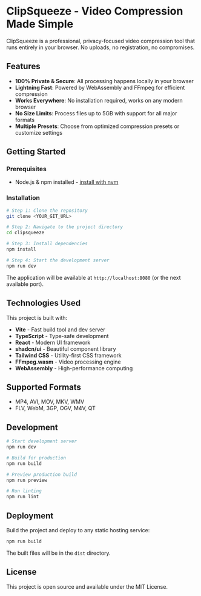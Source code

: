 # ClipSqueeze - Video Compression Made Simple

ClipSqueeze is a professional, privacy-focused video compression tool that runs entirely in your browser. No uploads, no registration, no compromises.

## Features

- **100% Private & Secure**: All processing happens locally in your browser
- **Lightning Fast**: Powered by WebAssembly and FFmpeg for efficient compression
- **Works Everywhere**: No installation required, works on any modern browser
- **No Size Limits**: Process files up to 5GB with support for all major formats
- **Multiple Presets**: Choose from optimized compression presets or customize settings

## Getting Started

### Prerequisites

- Node.js & npm installed - [install with nvm](https://github.com/nvm-sh/nvm#installing-and-updating)

### Installation

```sh
# Step 1: Clone the repository
git clone <YOUR_GIT_URL>

# Step 2: Navigate to the project directory
cd clipsqueeze

# Step 3: Install dependencies
npm install

# Step 4: Start the development server
npm run dev
```

The application will be available at `http://localhost:8080` (or the next available port).

## Technologies Used

This project is built with:

- **Vite** - Fast build tool and dev server
- **TypeScript** - Type-safe development
- **React** - Modern UI framework
- **shadcn/ui** - Beautiful component library
- **Tailwind CSS** - Utility-first CSS framework
- **FFmpeg.wasm** - Video processing engine
- **WebAssembly** - High-performance computing

## Supported Formats

- MP4, AVI, MOV, MKV, WMV
- FLV, WebM, 3GP, OGV, M4V, QT

## Development

```sh
# Start development server
npm run dev

# Build for production
npm run build

# Preview production build
npm run preview

# Run linting
npm run lint
```

## Deployment

Build the project and deploy to any static hosting service:

```sh
npm run build
```

The built files will be in the `dist` directory.

## License

This project is open source and available under the MIT License.
